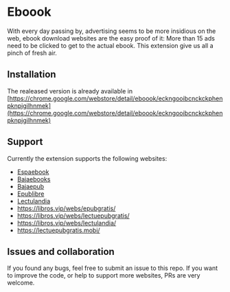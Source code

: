 # Eboook

With every day passing by, advertising seems to be more insidious on the web, ebook download websites are the easy proof of it: More than 15 ads need to be clicked to get to the actual ebook. This extension give us all a pinch of fresh air.

## Installation

The realeased version is already available in [https://chrome.google.com/webstore/detail/eboook/eckngooibcnckckphenpknpjgilhnmek](https://chrome.google.com/webstore/detail/eboook/eckngooibcnckckphenpknpjgilhnmek)

## Support

Currently the extension supports the following websites:

* [Espaebook](https://espaebook2.com)
* [Bajaebooks](https://bajaebooks2.net)
* [Bajaepub](http://bajaepub.com)
* [Epublibre](https://www.epublibre.org)
* [Lectulandia](https://www.lectulandia.com)
* https://libros.vip/webs/epubgratis/
* https://libros.vip/webs/lectuepubgratis/
* https://libros.vip/webs/lectulandia/
* https://lectuepubgratis.mobi/


## Issues and collaboration

If you found any bugs, feel free to submit an issue to this repo. If you want to improve the code, or help to support more websites, PRs are very welcome.
